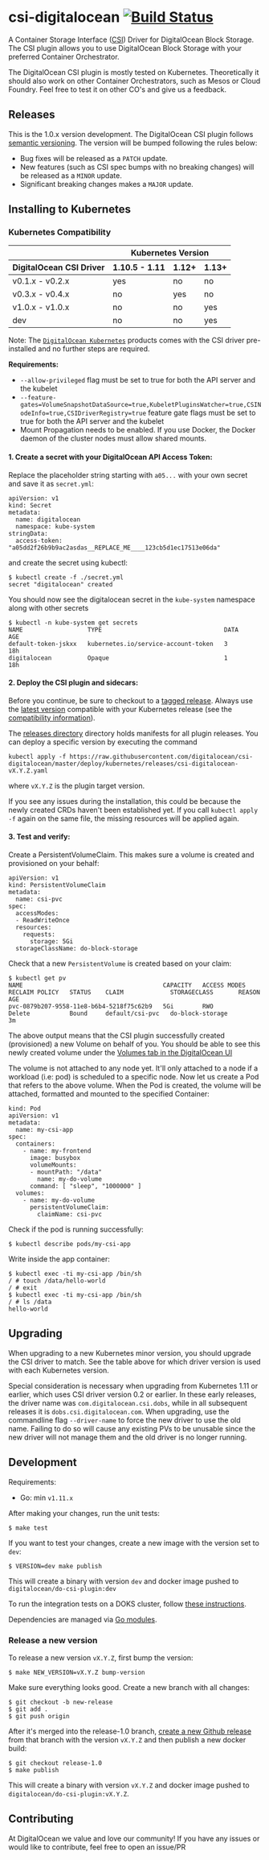 # csi-digitalocean [![Build Status](https://travis-ci.org/digitalocean/csi-digitalocean.svg?branch=master)](https://travis-ci.org/digitalocean/csi-digitalocean)
A Container Storage Interface ([CSI](https://github.com/container-storage-interface/spec)) Driver for DigitalOcean Block Storage. The CSI plugin allows you to use DigitalOcean Block Storage with your preferred Container Orchestrator.

The DigitalOcean CSI plugin is mostly tested on Kubernetes. Theoretically it
should also work on other Container Orchestrators, such as Mesos or
Cloud Foundry. Feel free to test it on other CO's and give us a feedback.

## Releases

This is the 1.0.x version development.
The DigitalOcean CSI plugin follows [semantic versioning](https://semver.org/).
The version will be bumped following the rules below:

* Bug fixes will be released as a `PATCH` update.
* New features (such as CSI spec bumps with no breaking changes) will be released as a `MINOR` update.
* Significant breaking changes makes a `MAJOR` update.


## Installing to Kubernetes

### Kubernetes Compatibility

<table>
  <thead>
    <tr>
      <th></th>
      <th colspan=3>Kubernetes Version</th>
    </tr>
    <tr>
      <th>DigitalOcean CSI Driver</th>
      <th>1.10.5 - 1.11</th>
      <th>1.12+</th>
      <th>1.13+</th>
    </tr>
  </thead>
  <tbody>
    <tr>
      <td>v0.1.x - v0.2.x</td>
      <td>yes</td>
      <td>no</td>
      <td>no</td>
    </tr>
    <tr>
      <td>v0.3.x - v0.4.x</td>
      <td>no</td>
      <td>yes</td>
      <td>no</td>
    </tr>
    <tr>
      <td>v1.0.x - v1.0.x</td>
      <td>no</td>
      <td>no</td>
      <td>yes</td>
    </tr>
    <tr>
      <td>dev</td>
      <td>no</td>
      <td>no</td>
      <td>yes</td>
    </tr>
  </tbody>
</table>

Note: The [`DigitalOcean Kubernetes`](https://www.digitalocean.com/products/kubernetes/) products comes
with the CSI driver pre-installed and no further steps are required.

**Requirements:**

* `--allow-privileged` flag must be set to true for both the API server and the kubelet
* `--feature-gates=VolumeSnapshotDataSource=true,KubeletPluginsWatcher=true,CSINodeInfo=true,CSIDriverRegistry=true` feature gate flags must be set to true for both the API server and the kubelet
* Mount Propagation needs to be enabled. If you use Docker, the Docker daemon of the cluster nodes must allow shared mounts.


#### 1. Create a secret with your DigitalOcean API Access Token:

Replace the placeholder string starting with `a05...` with your own secret and
save it as `secret.yml`: 

```
apiVersion: v1
kind: Secret
metadata:
  name: digitalocean
  namespace: kube-system
stringData:
  access-token: "a05dd2f26b9b9ac2asdas__REPLACE_ME____123cb5d1ec17513e06da"
```

and create the secret using kubectl:

```
$ kubectl create -f ./secret.yml
secret "digitalocean" created
```

You should now see the digitalocean secret in the `kube-system` namespace along with other secrets

```
$ kubectl -n kube-system get secrets
NAME                  TYPE                                  DATA      AGE
default-token-jskxx   kubernetes.io/service-account-token   3         18h
digitalocean          Opaque                                1         18h
```

#### 2. Deploy the CSI plugin and sidecars:

Before you continue, be sure to checkout to a [tagged
release](https://github.com/digitalocean/csi-digitalocean/releases). Always use the [latest version](https://github.com/digitalocean/csi-digitalocean/releases) compatible with your Kubernetes release (see the [compatibility information](#kubernetes-compatibility)).

The [releases directory](deploy/kubernetes/releases) directory holds manifests for all plugin releases. You can deploy a specific version by executing the command

```shell
kubectl apply -f https://raw.githubusercontent.com/digitalocean/csi-digitalocean/master/deploy/kubernetes/releases/csi-digitalocean-vX.Y.Z.yaml
```

where `vX.Y.Z` is the plugin target version.

If you see any issues during the installation, this could be because the newly
created CRDs haven't been established yet. If you call `kubectl apply -f` again
on the same file, the missing resources will be applied again.


#### 3. Test and verify:

Create a PersistentVolumeClaim. This makes sure a volume is created and provisioned on your behalf:

```
apiVersion: v1
kind: PersistentVolumeClaim
metadata:
  name: csi-pvc
spec:
  accessModes:
  - ReadWriteOnce
  resources:
    requests:
      storage: 5Gi
  storageClassName: do-block-storage
```

Check that a new `PersistentVolume` is created based on your claim:

```
$ kubectl get pv
NAME                                       CAPACITY   ACCESS MODES   RECLAIM POLICY   STATUS    CLAIM             STORAGECLASS       REASON    AGE
pvc-0879b207-9558-11e8-b6b4-5218f75c62b9   5Gi        RWO            Delete           Bound     default/csi-pvc   do-block-storage             3m
```

The above output means that the CSI plugin successfully created (provisioned) a
new Volume on behalf of you. You should be able to see this newly created
volume under the [Volumes tab in the DigitalOcean UI](https://cloud.digitalocean.com/droplets/volumes)

The volume is not attached to any node yet. It'll only attached to a node if a
workload (i.e: pod) is scheduled to a specific node. Now let us create a Pod
that refers to the above volume. When the Pod is created, the volume will be
attached, formatted and mounted to the specified Container:

```
kind: Pod
apiVersion: v1
metadata:
  name: my-csi-app
spec:
  containers:
    - name: my-frontend
      image: busybox
      volumeMounts:
      - mountPath: "/data"
        name: my-do-volume
      command: [ "sleep", "1000000" ]
  volumes:
    - name: my-do-volume
      persistentVolumeClaim:
        claimName: csi-pvc 
```

Check if the pod is running successfully:


```
$ kubectl describe pods/my-csi-app
```

Write inside the app container:

```
$ kubectl exec -ti my-csi-app /bin/sh
/ # touch /data/hello-world
/ # exit
$ kubectl exec -ti my-csi-app /bin/sh
/ # ls /data
hello-world
```

## Upgrading

When upgrading to a new Kubernetes minor version, you should upgrade the CSI
driver to match. See the table above for which driver version is used with each
Kubernetes version.

Special consideration is necessary when upgrading from Kubernetes 1.11 or
earlier, which uses CSI driver version 0.2 or earlier. In these early releases,
the driver name was `com.digitalocean.csi.dobs`, while in all subsequent
releases it is `dobs.csi.digitalocean.com`. When upgrading, use the commandline
flag `--driver-name` to force the new driver to use the old name. Failing to do
so will cause any existing PVs to be unusable since the new driver will not
manage them and the old driver is no longer running.

## Development

Requirements:

* Go: min `v1.11.x`

After making your changes, run the unit tests: 

```
$ make test
```

If you want to test your changes, create a new image with the version set to `dev`:

```
$ VERSION=dev make publish
```

This will create a binary with version `dev` and docker image pushed to
`digitalocean/do-csi-plugin:dev`

To run the integration tests on a DOKS cluster, follow
[these instructions](test/kubernetes/deploy/README.md).

Dependencies are managed via [Go modules](https://github.com/golang/go/wiki/Modules).

### Release a new version

To release a new version `vX.Y.Z`, first bump the version:

```
$ make NEW_VERSION=vX.Y.Z bump-version
```

Make sure everything looks good. Create a new branch with all changes:

```
$ git checkout -b new-release
$ git add .
$ git push origin
```

After it's merged into the release-1.0 branch, [create a new Github
release](https://github.com/digitalocean/csi-digitalocean/releases/new) from
that branch with the version `vX.Y.Z` and then publish a new docker build:

```
$ git checkout release-1.0
$ make publish
```

This will create a binary with version `vX.Y.Z` and docker image pushed to
`digitalocean/do-csi-plugin:vX.Y.Z`.

## Contributing

At DigitalOcean we value and love our community! If you have any issues or
would like to contribute, feel free to open an issue/PR
